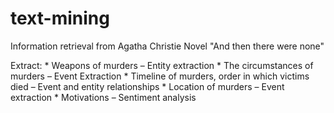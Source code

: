 # text-mining
Information retrieval from Agatha Christie Novel "And then there were none"


Extract:
	* Weapons of murders – Entity extraction
	* The circumstances of murders – Event Extraction
	* Timeline of murders, order in which victims died – Event and entity relationships
	* Location of murders – Event extraction
	* Motivations – Sentiment analysis
